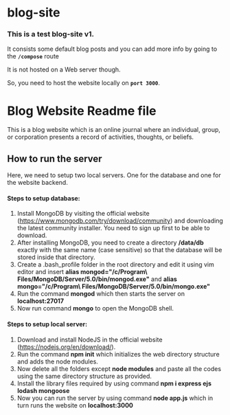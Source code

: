 # blog-site
### This is a test blog-site v1.

It consists some default blog posts and you can add more info by going to the **`/compose`** route

It is not hosted on a Web server though.

So, you need to host the website locally on **`port 3000`**.

# Blog Website Readme file

 This is a blog website which is an online journal where an individual, group, or corporation presents a record of activities, thoughts, or beliefs.

## How to run the server
Here, we need to setup two local servers. One for the database and one for the website backend.
#### Steps to setup database:
1. Install MongoDB by visiting the official website (https://www.mongodb.com/try/download/community) and downloading the latest community installer. You need to sign up first to be able to download.
2. After installing MongoDB, you need to create a directory **/data/db** exactly with the same name (case sensitive) so that the database will be stored inside that directory.
3. Create a .bash_profile folder in the root directory and edit it using vim editor and insert **alias mongod="/c/Program\ Files/MongoDB/Server/5.0/bin/mongod.exe"** and **alias mongo="/c/Program\ Files/MongoDB/Server/5.0/bin/mongo.exe"**
4. Run the command **mongod** which then starts the server on **localhost:27017**
5. Now run command **mongo** to open the MongoDB shell.

#### Steps to setup local server:
1. Download and install NodeJS in the official website (https://nodejs.org/en/download/).
2. Run the command **npm init** which initializes the web directory structure and adds the node modules.
3. Now delete all the folders except **node modules** and paste all the codes using the same directory structure as provided.
4. Install the library files required by using command **npm i express ejs lodash mongoose**
5. Now you can run the server by using command **node app.js** which in turn runs the website on **localhost:3000**
